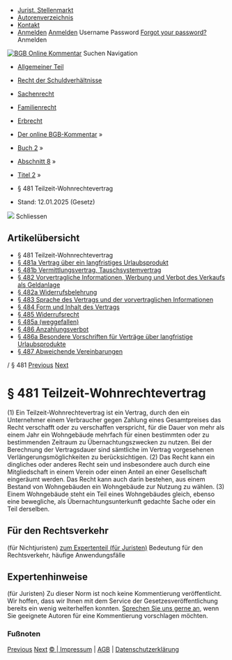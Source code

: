   * [Jurist. Stellenmarkt](https://bgb.kommentar.de/Buch-2/Abschnitt-8/Titel-2/</job-board> "Jurist. Stellenmarkt")
  * [Autorenverzeichnis](https://bgb.kommentar.de/Buch-2/Abschnitt-8/Titel-2/</Autorenverzeichnis> "Autorenverzeichnis")
  * [Kontakt](https://bgb.kommentar.de/Buch-2/Abschnitt-8/Titel-2/</Kontakt>)
  * [Anmelden](https://bgb.kommentar.de/Buch-2/Abschnitt-8/Titel-2/<#login> "show login form") [Anmelden](https://bgb.kommentar.de/Buch-2/Abschnitt-8/Titel-2/<#> "hide login form") Username Password
[Forgot your password?](https://bgb.kommentar.de/Buch-2/Abschnitt-8/Titel-2/</user/forgotpassword>) Anmelden 


[![BGB Online Kommentar](https://bgb.kommentar.de/extension/bgb/design/bgb/images/logo.png)](https://bgb.kommentar.de/Buch-2/Abschnitt-8/Titel-2/</> "BGB Online Kommentar")
Suchen
Navigation
  * [Allgemeiner Teil](https://bgb.kommentar.de/Buch-2/Abschnitt-8/Titel-2/</Buch-1>)
  * [Recht der Schuldverhältnisse](https://bgb.kommentar.de/Buch-2/Abschnitt-8/Titel-2/</Buch-2>)
  * [Sachenrecht](https://bgb.kommentar.de/Buch-2/Abschnitt-8/Titel-2/</Buch-3>)
  * [Familienrecht](https://bgb.kommentar.de/Buch-2/Abschnitt-8/Titel-2/</Buch-4>)
  * [Erbrecht](https://bgb.kommentar.de/Buch-2/Abschnitt-8/Titel-2/</Buch-5>)


  * [Der online BGB-Kommentar](https://bgb.kommentar.de/Buch-2/Abschnitt-8/Titel-2/</>) »
  * [Buch 2](https://bgb.kommentar.de/Buch-2/Abschnitt-8/Titel-2/</Buch-2>) »
  * [Abschnitt 8](https://bgb.kommentar.de/Buch-2/Abschnitt-8/Titel-2/</Buch-2/Abschnitt-8>) »
  * [Titel 2](https://bgb.kommentar.de/Buch-2/Abschnitt-8/Titel-2/</Buch-2/Abschnitt-8/Titel-2>) »
  * § 481 Teilzeit-Wohnrechtevertrag 
  * Stand: 12.01.2025 (Gesetz) 


![](https://vg01.met.vgwort.de/na/1c9909529ead4f509072c06d9081a7d5)
Schliessen 
## Artikelübersicht
  * § 481 Teilzeit-Wohnrechtevertrag 
  * [ § 481a Vertrag über ein langfristiges Urlaubsprodukt ](https://bgb.kommentar.de/Buch-2/Abschnitt-8/Titel-2/</Buch-2/Abschnitt-8/Titel-2/Vertrag-ueber-ein-langfristiges-Urlaubsprodukt>)
  * [ § 481b Vermittlungsvertrag, Tauschsystemvertrag ](https://bgb.kommentar.de/Buch-2/Abschnitt-8/Titel-2/</Buch-2/Abschnitt-8/Titel-2/Vermittlungsvertrag-Tauschsystemvertrag>)
  * [ § 482 Vorvertragliche Informationen, Werbung und Verbot des Verkaufs als Geldanlage ](https://bgb.kommentar.de/Buch-2/Abschnitt-8/Titel-2/</Buch-2/Abschnitt-8/Titel-2/Vorvertragliche-Informationen-Werbung-und-Verbot-des-Verkaufs-als-Geldanlage>)
  * [ § 482a Widerrufsbelehrung ](https://bgb.kommentar.de/Buch-2/Abschnitt-8/Titel-2/</Buch-2/Abschnitt-8/Titel-2/Widerrufsbelehrung>)
  * [ § 483 Sprache des Vertrags und der vorvertraglichen Informationen ](https://bgb.kommentar.de/Buch-2/Abschnitt-8/Titel-2/</Buch-2/Abschnitt-8/Titel-2/Sprache-des-Vertrags-und-der-vorvertraglichen-Informationen>)
  * [ § 484 Form und Inhalt des Vertrags ](https://bgb.kommentar.de/Buch-2/Abschnitt-8/Titel-2/</Buch-2/Abschnitt-8/Titel-2/Form-und-Inhalt-des-Vertrags>)
  * [ § 485 Widerrufsrecht ](https://bgb.kommentar.de/Buch-2/Abschnitt-8/Titel-2/</Buch-2/Abschnitt-8/Titel-2/Widerrufsrecht>)
  * [ § 485a (weggefallen) ](https://bgb.kommentar.de/Buch-2/Abschnitt-8/Titel-2/</Buch-2/Abschnitt-8/Titel-2/weggefallen>)
  * [ § 486 Anzahlungsverbot ](https://bgb.kommentar.de/Buch-2/Abschnitt-8/Titel-2/</Buch-2/Abschnitt-8/Titel-2/Anzahlungsverbot>)
  * [ § 486a Besondere Vorschriften für Verträge über langfristige Urlaubsprodukte ](https://bgb.kommentar.de/Buch-2/Abschnitt-8/Titel-2/</Buch-2/Abschnitt-8/Titel-2/Besondere-Vorschriften-fuer-Vertraege-ueber-langfristige-Urlaubsprodukte>)
  * [ § 487 Abweichende Vereinbarungen ](https://bgb.kommentar.de/Buch-2/Abschnitt-8/Titel-2/</Buch-2/Abschnitt-8/Titel-2/Abweichende-Vereinbarungen>)


/ § 481 
[Previous](https://bgb.kommentar.de/Buch-2/Abschnitt-8/Titel-2/</Buch-2/Abschnitt-8/Titel-1/Untertitel-4/Tausch> "§ 480 Tausch") [Next](https://bgb.kommentar.de/Buch-2/Abschnitt-8/Titel-2/</Buch-2/Abschnitt-8/Titel-2/Vertrag-ueber-ein-langfristiges-Urlaubsprodukt> "§ 481a Vertrag über ein langfristiges Urlaubsprodukt")
# § 481 Teilzeit-Wohnrechtevertrag
(1) Ein Teilzeit-Wohnrechtevertrag ist ein Vertrag, durch den ein Unternehmer einem Verbraucher gegen Zahlung eines Gesamtpreises das Recht verschafft oder zu verschaffen verspricht, für die Dauer von mehr als einem Jahr ein Wohngebäude mehrfach für einen bestimmten oder zu bestimmenden Zeitraum zu Übernachtungszwecken zu nutzen. Bei der Berechnung der Vertragsdauer sind sämtliche im Vertrag vorgesehenen Verlängerungsmöglichkeiten zu berücksichtigen.
(2) Das Recht kann ein dingliches oder anderes Recht sein und insbesondere auch durch eine Mitgliedschaft in einem Verein oder einen Anteil an einer Gesellschaft eingeräumt werden. Das Recht kann auch darin bestehen, aus einem Bestand von Wohngebäuden ein Wohngebäude zur Nutzung zu wählen.
(3) Einem Wohngebäude steht ein Teil eines Wohngebäudes gleich, ebenso eine bewegliche, als Übernachtungsunterkunft gedachte Sache oder ein Teil derselben.
## Für den Rechtsverkehr 
(für Nichtjuristen)
[zum Expertenteil (für Juristen)](https://bgb.kommentar.de/Buch-2/Abschnitt-8/Titel-2/<#expertenhinweise>)
Bedeutung für den Rechtsverkehr, häufige Anwendungsfälle
## Expertenhinweise
(für Juristen)
Zu dieser Norm ist noch keine Kommentierung veröffentlicht. Wir hoffen, dass wir Ihnen mit dem Service der Gesetzesveröffentlichung bereits ein wenig weiterhelfen konnten. [Sprechen Sie uns gerne an](https://bgb.kommentar.de/Buch-2/Abschnitt-8/Titel-2/</Kontakt>), wenn Sie geeignete Autoren für eine Kommentierung vorschlagen möchten. 
### Fußnoten
[Previous](https://bgb.kommentar.de/Buch-2/Abschnitt-8/Titel-2/</Buch-2/Abschnitt-8/Titel-1/Untertitel-4/Tausch> "§ 480 Tausch") [Next](https://bgb.kommentar.de/Buch-2/Abschnitt-8/Titel-2/</Buch-2/Abschnitt-8/Titel-2/Vertrag-ueber-ein-langfristiges-Urlaubsprodukt> "§ 481a Vertrag über ein langfristiges Urlaubsprodukt")
[© | Impressum](https://bgb.kommentar.de/Buch-2/Abschnitt-8/Titel-2/</Kontakt>) | [AGB](https://bgb.kommentar.de/Buch-2/Abschnitt-8/Titel-2/</AGB>) | [Datenschutzerklärung](https://bgb.kommentar.de/Buch-2/Abschnitt-8/Titel-2/</Datenschutzerklaerung-fuer-Leser>)
